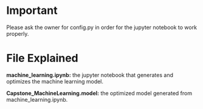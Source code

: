 # Important

Please ask the owner for config.py in order for the jupyter notebook to work properly.

# File Explained

**machine_learning.ipynb:** the jupyter notebook that generates and optimizes the machine learning model.

**Capstone_MachineLearning.model:** the optimized model generated from machine_learning.ipynb.
